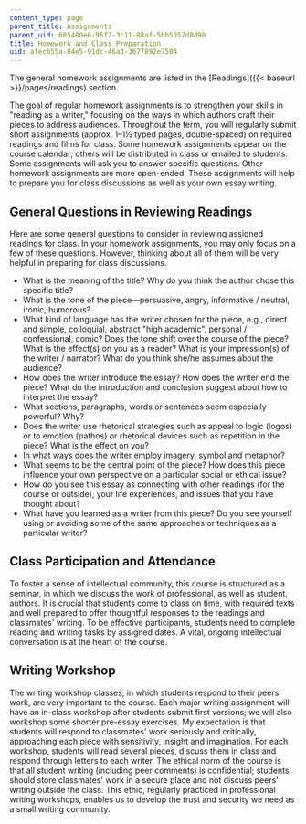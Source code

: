 ```yaml
---
content_type: page
parent_title: Assignments
parent_uid: 685480e6-96f7-3c11-88af-5bb5057d8d98
title: Homework and Class Preparation
uid: afec655a-84e5-91dc-46a3-3677892e7504
---
```


The general homework assignments are listed in the [Readings]({{< baseurl >}}/pages/readings) section.

The goal of regular homework assignments is to strengthen your skills in "reading as a writer," focusing on the ways in which authors craft their pieces to address audiences. Throughout the term, you will regularly submit short assignments (approx. 1–1½ typed pages, double-spaced) on required readings and films for class. Some homework assignments appear on the course calendar; others will be distributed in class or emailed to students. Some assignments will ask you to answer specific questions. Other homework assignments are more open-ended. These assignments will help to prepare you for class discussions as well as your own essay writing.

General Questions in Reviewing Readings
---------------------------------------

Here are some general questions to consider in reviewing assigned readings for class. In your homework assignments, you may only focus on a few of these questions. However, thinking about all of them will be very helpful in preparing for class discussions.

*   What is the meaning of the title? Why do you think the author chose this specific title?
*   What is the tone of the piece—persuasive, angry, informative / neutral, ironic, humorous?
*   What kind of language has the writer chosen for the piece, e.g., direct and simple, colloquial, abstract "high academic", personal / confessional, comic? Does the tone shift over the course of the piece? What is the effect(s) on you as a reader? What is your impression(s) of the writer / narrator? What do you think she/he assumes about the audience?
*   How does the writer introduce the essay? How does the writer end the piece? What do the introduction and conclusion suggest about how to interpret the essay?
*   What sections, paragraphs, words or sentences seem especially powerful? Why?
*   Does the writer use rhetorical strategies such as appeal to logic (logos) or to emotion (pathos) or rhetorical devices such as repetition in the piece? What is the effect on you?
*   In what ways does the writer employ imagery, symbol and metaphor?
*   What seems to be the central point of the piece? How does this piece influence your own perspective on a particular social or ethical issue?
*   How do you see this essay as connecting with other readings (for the course or outside), your life experiences, and issues that you have thought about?
*   What have you learned as a writer from this piece? Do you see yourself using or avoiding some of the same approaches or techniques as a particular writer?

Class Participation and Attendance
----------------------------------

To foster a sense of intellectual community, this course is structured as a seminar, in which we discuss the work of professional, as well as student, authors. It is crucial that students come to class on time, with required texts and well prepared to offer thoughtful responses to the readings and classmates' writing. To be effective participants, students need to complete reading and writing tasks by assigned dates. A vital, ongoing intellectual conversation is at the heart of the course.

Writing Workshop
----------------

The writing workshop classes, in which students respond to their peers' work, are very important to the course. Each major writing assignment will have an in-class workshop after students submit first versions; we will also workshop some shorter pre-essay exercises. My expectation is that students will respond to classmates' work seriously and critically, approaching each piece with sensitivity, insight and imagination. For each workshop, students will read several pieces, discuss them in class and respond through letters to each writer. The ethical norm of the course is that all student writing (including peer comments) is confidential; students should store classmates' work in a secure place and not discuss peers' writing outside the class. This ethic, regularly practiced in professional writing workshops, enables us to develop the trust and security we need as a small writing community.